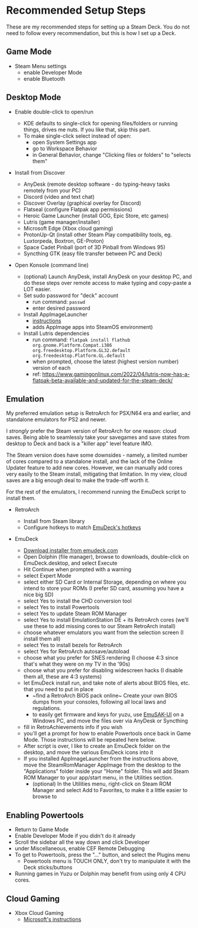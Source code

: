 # Recommended Setup Steps

These are my recommended steps for setting up a Steam Deck. You do not need to follow every recommendation, but this is how I set up a Deck.

## Game Mode

- Steam Menu settings
  - enable Developer Mode
  - enable Bluetooth

## Desktop Mode

- Enable double-click to open/run
  - KDE defaults to single-click for opening files/folders or running things, drives me nuts. If you like that, skip this part.
  - To make single-click select instead of open:
    - open System Settings app
    - go to Workspace Behavior
    - in General Behavior, change "Clicking files or folders" to "selects them"

- Install from Discover
  - AnyDesk (remote desktop software - do typing-heavy tasks remotely from your PC)
  - Discord (video and text chat)
  - Discover Overlay (graphical overlay for Discord)
  - Flatseal (configure Flatpak app permissions)
  - Heroic Game Launcher (install GOG, Epic Store, etc games)
  - Lutris (game manager/installer)
  - Microsoft Edge (Xbox cloud gaming)
  - ProtonUp-Qt (install other Steam Play compatibility tools, eg. Luxtorpeda, Boxtron, GE-Proton)
  - Space Cadet Pinball (port of 3D Pinball from Windows 95)
  - Syncthing GTK (easy file transfer between PC and Deck)

- Open Konsole (command line)
  - (optional) Launch AnyDesk, install AnyDesk on your desktop PC, and do these steps over remote access to make typing and copy-paste a LOT easier. 
  - Set sudo password for "deck" account
    - run command: `passwd`
    - enter desired password
  - Install AppImageLauncher
    - [instructions](https://www.reddit.com/r/SteamDeck/comments/t9xwte/how_to_automatically_integrate_appimage_apps_into/)
    - adds AppImage apps into SteamOS environment)
  - Install Lutris dependencies
    - run command: `flatpak install flathub org.gnome.Platform.Compat.i386 org.freedesktop.Platform.GL32.default org.freedesktop.Platform.GL.default`
    - when prompted, choose the latest (highest version number) version of each
    - ref: https://www.gamingonlinux.com/2022/04/lutris-now-has-a-flatpak-beta-available-and-updated-for-the-steam-deck/

## Emulation

My preferred emulation setup is RetroArch for PSX/N64 era and earlier, and standalone emulators for PS2 and newer.

I *strongly* prefer the Steam version of RetroArch for one reason: cloud saves. Being able to seamlessly take your savegames and save states from desktop to Deck and back is a "killer app" level feature IMO.

The Steam version does have some downsides - namely, a limited number of cores compared to a standalone install, and the lack of the Online Updater feature to add new cores. However, we can manually add cores very easily to the Steam install, mitigating that limitation. In my view, cloud saves are a big enough deal to make the trade-off worth it.

For the rest of the emulators, I recommend running the EmuDeck script to install them.

- RetroArch
  - Install from Steam library 
  - Configure hotkeys to match [EmuDeck's hotkeys](https://github.com/dragoonDorise/EmuDeck)

- EmuDeck
  - [Download installer from emudeck.com](https://www.emudeck.com/)
  - Open Dolphin (file manager), browse to downloads, double-click on EmuDeck.desktop, and select Execute
  - Hit Continue when prompted with a warning
  - select Expert Mode
  - select either SD Card or Internal Storage, depending on where you intend to store your ROMs (I prefer SD card, assuming you have a nice big SD)
  - select Yes to install the CHD conversion tool
  - select Yes to install Powertools
  - select Yes to update Steam ROM Manager
  - select Yes to install EmulationStation DE + its RetroArch cores (we'll use these to add missing cores to our Steam RetroArch install)
  - choose whatever emulators you want from the selection screen (I install them all)
  - select Yes to install bezels for RetroArch
  - select Yes for RetroArch autosave/autoload
  - choose what you prefer for SNES rendering (I choose 4:3 since that's what they were on my TV in the '90s)
  - choose what you prefer for disabling widescreen hacks (I disable them all, these are 4:3 systems)
  - let EmuDeck install run, and take note of alerts about BIOS files, etc. that you need to put in place
    - ~find a RetroArch BIOS pack online~ Create your own BIOS dumps from your consoles, following all local laws and regulations.
    - to easily get firmware and keys for yuzu, use [EmuSAK-UI](https://github.com/CapitaineJSparrow/emusak-ui) on a Windows PC, and move the files over via AnyDesk or Syncthing  
  - fill in RetroAchievements info if you wish
  - you'll get a prompt for how to enable Powertools once back in Game Mode. Those instructions will be repeated here below.
  - After script is over, I like to create an EmuDeck folder on the desktop, and move the various EmuDeck icons into it
  - If you installed AppImageLauncher from the instructions above, move the SteamRomManager AppImage from the desktop to the "Applications" folder inside your "Home" folder. This will add Steam ROM Manager to your app/start menu, in the Utilities section.
    - (optional) In the Utilities menu, right-click on Steam ROM Manager and select Add to Favorites, to make it a little easier to browse to 

## Enabling Powertools

- Return to Game Mode
- Enable Developer Mode if you didn't do it already
- Scroll the sidebar all the way down and click Developer
- under Miscellaneous, enable CEF Remote Debugging
- To get to Powertools, press the "..." button, and select the Plugins menu
  - Powertools menu is TOUCH ONLY, don't try to manipulate it with the Deck sticks/buttons
- Running games in Yuzu or Dolphin may benefit from using only 4 CPU cores.

## Cloud Gaming

- Xbox Cloud Gaming
  - [Microsoft's instructions](https://support.microsoft.com/en-gb/topic/xbox-cloud-gaming-in-microsoft-edge-with-steam-deck-43dd011b-0ce8-4810-8302-965be6d53296)
